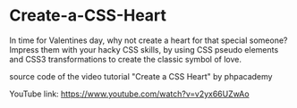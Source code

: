 # Create-a-CSS-Heart
In time for Valentines day, why not create a heart for that special someone? Impress them with your hacky CSS skills, by using CSS pseudo elements and CSS3 transformations to create the classic symbol of love.

source code of the video tutorial "Create a CSS Heart" by phpacademy

YouTube link:
https://www.youtube.com/watch?v=v2yx66UZwAo
